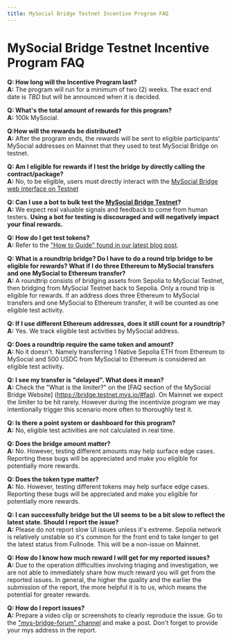 ```yaml
---
title: MySocial Bridge Testnet Incentive Program FAQ
---
```


# MySocial Bridge Testnet Incentive Program FAQ

**Q: How long will the Incentive Program last?**\
**A:** The program will run for a minimum of two (2) weeks. The exact end date is *TBD* but will be announced when it is decided.

**Q: What's the total amount of rewards for this program?**\
**A:** 100k MySocial.

**Q:How will the rewards be distributed?**\
**A:** After the program ends, the rewards will be sent to eligible participants' MySocial addresses on Mainnet that they used to test MySocial Bridge on testnet.

**Q: Am I eligible for rewards if I test the bridge by directly calling the contract/package?**\
**A:** No, to be eligible, users must directly interact with the [MySocial Bridge web interface on Testnet](https://bridge.testnet.mys.io/?ref=blog.mys.io)

**Q: Can I use a bot to bulk test the [MySocial Bridge Testnet](https://bridge.testnet.mys.io/)?**\
**A:** We expect real valuable signals and feedback to come from human testers. **Using a bot for testing is discouraged and will negatively impact your final rewards.**

**Q: How do I get test tokens?**\
**A:** Refer to the ["How to Guide" found in our latest blog post](https://blog.mys.io/mys-bridge-live-on-testnet-with-incentives/).

**Q: What is a roundtrip bridge? Do I have to do a round trip bridge to be eligible for rewards? What if I do three Ethereum to MySocial transfers and one MySocial to Ethereum transfer?**\
**A:** A roundtrip consists of bridging assets from Sepolia to MySocial Testnet, then bridging from MySocial Testnet back to Sepolia. Only a round trip is eligible for rewards. If an address does three Ethereum to MySocial transfers and one MySocial to Ethereum transfer, it will be counted as one eligible test activity.

**Q: If I use different Ethereum addresses, does it still count for a roundtrip?**\
**A:** Yes. We track eligible test activities by MySocial address.

**Q: Does a roundtrip require the same token and amount?**\
**A:** No it doesn't. Namely transferring 1 Native Sepolia ETH from Ethereum to MySocial and 500 USDC from MySocial to Ethereum is considered an eligible test activity.

**Q: I see my transfer is "delayed". What does it mean?**\
**A:** Check the "What is the limiter?" on the [FAQ section of the MySocial Bridge Website] (https://bridge.testnet.mys.io/#faq). On Mainnet we expect the limiter to be hit rarely. However during the incentivize program we may intentionally trigger this scenario more often to thoroughly test it.

**Q: Is there a point system or dashboard for this program?**\
**A:** No, eligible test activities are not calculated in real time.

**Q: Does the bridge amount matter?**\
**A:** No. However, testing different amounts may help surface edge cases. Reporting these bugs will be appreciated and make you eligible for potentially more rewards.

**Q: Does the token type matter?**\
**A:** No. However, testing different tokens may help surface edge cases. Reporting these bugs will be appreciated and make you eligible for potentially more rewards.

**Q: I can successfully bridge but the UI seems to be a bit slow to reflect the latest state. Should I report the issue?**\
**A:** Please do not report slow UI issues unless it's extreme. Sepolia network is relatively unstable so it's common for the front end to take longer to get the latest status from Fullnode. This will be a non-issue on Mainnet.

**Q: How do I know how much reward I will get for my reported issues?**\
**A:** Due to the operation difficulties involving triaging and investigation, we are not able to immediately share how much reward you will get from the reported issues. In general, the higher the quality and the earlier the submission of the report, the more helpful it is to us, which means the potential for greater rewards.

**Q: How do I report issues?**\
**A:** Prepare a video clip or screenshots to clearly reproduce the issue. Go to the ["mys-bridge-forum" channel](https://discord.com/channels/916379725201563759/1249826301972316190) and make a post. Don't forget to provide your mys address in the report.
